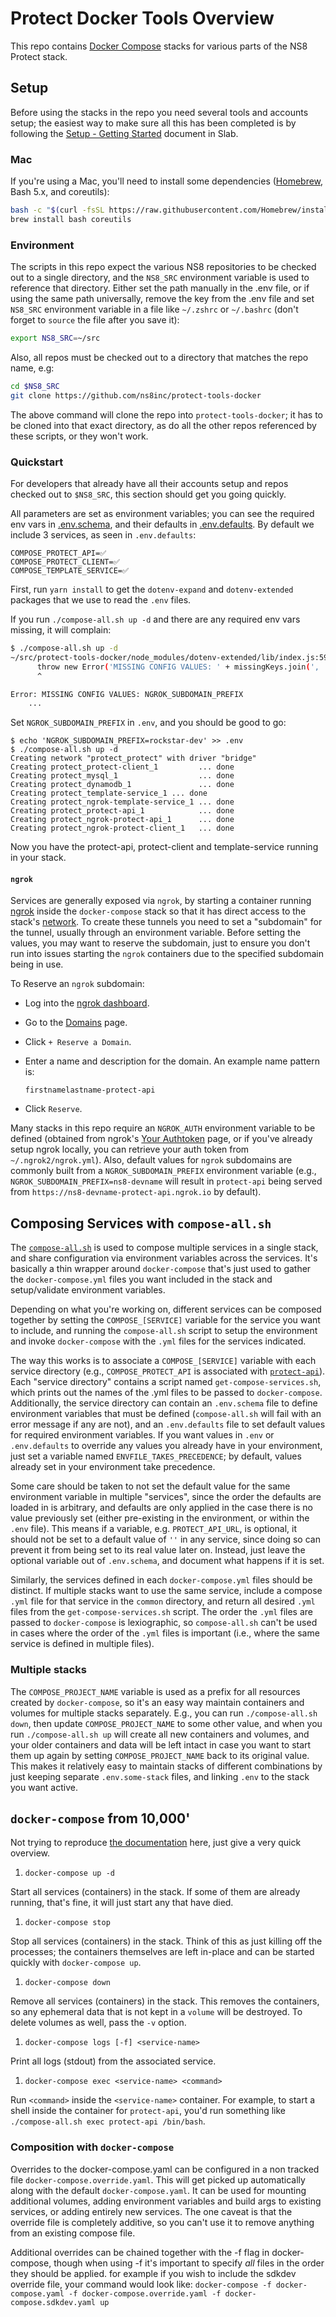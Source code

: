 
# Protect Docker Tools Overview

This repo contains [Docker Compose](https://docs.docker.com/compose/) stacks for various parts of the NS8 Protect stack.

## Setup

Before using the stacks in the repo you need several tools and accounts setup; the easiest way to make sure all this has been completed is by following the [Setup - Getting Started](https://ns8.slab.com/posts/setup-getting-started-sph7gsfr) document in Slab.

### Mac

If you're using a Mac, you'll need to install some dependencies ([Homebrew](https://brew.sh/), Bash 5.x, and coreutils):

```bash
bash -c "$(curl -fsSL https://raw.githubusercontent.com/Homebrew/install/master/install.sh)"
brew install bash coreutils
```

### Environment

The scripts in this repo expect the various NS8 repositories to be checked out to a single directory, and the `NS8_SRC` environment variable is used to reference that directory. Either set the path manually in the .env file, or if using the same path universally, remove the key from the .env file and set `NS8_SRC` environment variable in a file like `~/.zshrc` or `~/.bashrc` (don't forget to `source` the file after you save it):

```bash
export NS8_SRC=~/src
```

Also, all repos must be checked out to a directory that matches the repo name, e.g:

```bash
cd $NS8_SRC
git clone https://github.com/ns8inc/protect-tools-docker
```

The above command will clone the repo into `protect-tools-docker`; it has to be cloned into that exact directory, as do all the other repos referenced by these scripts, or they won't work.


### Quickstart

For developers that already have all their accounts setup and repos checked out to `$NS8_SRC`, this section should get you going quickly.

All parameters are set as environment variables; you can see the required env vars in [.env.schema](../.env.schema), and their defaults in [.env.defaults](../.env.defaults).  By default we include 3 services, as seen in `.env.defaults`:
```
COMPOSE_PROTECT_API=✅
COMPOSE_PROTECT_CLIENT=✅
COMPOSE_TEMPLATE_SERVICE=✅
```

First, run `yarn install` to get the `dotenv-expand` and `dotenv-extended` packages that we use to read the `.env` files.

If you run `./compose-all.sh up -d` and there are any required env vars missing, it will complain:

```sh
$ ./compose-all.sh up -d
~/src/protect-tools-docker/node_modules/dotenv-extended/lib/index.js:59
      throw new Error('MISSING CONFIG VALUES: ' + missingKeys.join(', '));
      ^

Error: MISSING CONFIG VALUES: NGROK_SUBDOMAIN_PREFIX
    ...
```

Set `NGROK_SUBDOMAIN_PREFIX` in `.env`, and you should be good to go:
```
$ echo 'NGROK_SUBDOMAIN_PREFIX=rockstar-dev' >> .env
$ ./compose-all.sh up -d
Creating network "protect_protect" with driver "bridge"
Creating protect_protect-client_1         ... done
Creating protect_mysql_1                  ... done
Creating protect_dynamodb_1               ... done
Creating protect_template-service_1 ... done
Creating protect_ngrok-template-service_1 ... done
Creating protect_protect-api_1            ... done
Creating protect_ngrok-protect-api_1      ... done
Creating protect_ngrok-protect-client_1   ... done
```

Now you have the protect-api, protect-client and template-service running in your stack.

#### `ngrok`

Services are generally exposed via `ngrok`, by starting a container running [ngrok](https://hub.docker.com/r/wernight/ngrok/) inside the `docker-compose` stack so that it has direct access to the stack's [network](https://docs.docker.com/compose/networking/#specify-custom-networks). To create these tunnels you need to set a "subdomain" for the tunnel, usually through an environment variable. Before setting the values, you may want to reserve the subdomain, just to ensure you don't run into issues starting the `ngrok` containers due to the specified subdomain being in use.

To Reserve an `ngrok` subdomain:

- Log into the [ngrok dashboard](https://dashboard.ngrok.com/login).
- Go to the [Domains](https://dashboard.ngrok.com/endpoints/domains) page.
- Click `+ Reserve a Domain`.
- Enter a name and description for the domain. An example name pattern is:

  ```text
  firstnamelastname-protect-api
  ```

- Click `Reserve`.

Many stacks in this repo require an `NGROK_AUTH` environment variable to be defined (obtained from ngrok's [Your Authtoken](https://dashboard.ngrok.com/auth/your-authtoken) page, or if you've already setup ngrok locally, you can retrieve your auth token from `~/.ngrok2/ngrok.yml`). Also, default values for `ngrok` subdomains are commonly built from a `NGROK_SUBDOMAIN_PREFIX` environment variable (e.g., `NGROK_SUBDOMAIN_PREFIX=ns8-devname` will result in `protect-api` being served from `https://ns8-devname-protect-api.ngrok.io` by default).

## Composing Services with `compose-all.sh`

The [`compose-all.sh`](../compose-all.sh) is used to compose multiple services in a single stack, and share configuration via environment variables across the services.  It's basically a thin wrapper around `docker-compose` that's just used to gather the `docker-compose.yml` files you want included in the stack and setup/validate environment variables.

Depending on what you're working on, different services can be composed together by setting the `COMPOSE_[SERVICE]` variable for the service you want to include, and running the `compose-all.sh` script to setup the environment and invoke `docker-compose` with the `.yml` files for the services indicated.

The way this works is to associate a `COMPOSE_[SERVICE]` variable with each service directory (e.g., `COMPOSE_PROTECT_API` is associated with [`protect-api`](../protect-api)). Each "service directory" contains a script named `get-compose-services.sh`, which prints out the names of the .yml files to be passed to `docker-compose`. Additionally, the service directory can contain an `.env.schema` file to define environment variables that must be defined (`compose-all.sh` will fail with an error message if any are not), and an `.env.defaults` file to set default values for required environment variables. If you want values in `.env` or `.env.defaults` to override any values you already have in your environment, just set a variable named `ENVFILE_TAKES_PRECEDENCE`; by default, values already set in your environment take precedence.

Some care should be taken to not set the default value for the same environment variable in multiple "services", since the order the defaults are loaded in is arbitrary, and defaults are only applied in the case there is no value previously set (either pre-existing in the environment, or within the `.env` file). This means if a variable, e.g. `PROTECT_API_URL`, is optional, it should not be set to a default value of `''` in any service, since doing so can prevent it from being set to its real value later on. Instead, just leave the optional variable out of `.env.schema`, and document what happens if it is set.

Similarly, the services defined in each `docker-compose.yml` files should be distinct. If multiple stacks want to use the same service, include a compose `.yml` file for that service in the `common` directory, and return all desired `.yml` files from the `get-compose-services.sh` script. The order the `.yml` files are passed to `docker-compose` is lexiographic, so `compose-all.sh` can't be used in cases where the order of the `.yml` files is important (i.e., where the same service is defined in multiple files).

### Multiple stacks

The `COMPOSE_PROJECT_NAME` variable is used as a prefix for all resources created by `docker-compose`, so it's an easy way maintain containers and volumes for multiple stacks separately.  E.g., you can run `./compose-all.sh down`, then update `COMPOSE_PROJECT_NAME` to some other value, and when you run `./compose-all.sh up` will create all new containers and volumes, and your older containers and data will be left intact in case you want to start them up again by setting `COMPOSE_PROJECT_NAME` back to its original value.  This makes it relatively easy to maintain stacks of different combinations by just keeping separate `.env.some-stack` files, and linking `.env` to the stack you want active.

## `docker-compose` from 10,000'

Not trying to reproduce [the documentation](https://docs.docker.com/compose/reference/overview/) here, just give a very quick overview.

1. `docker-compose up -d`

Start all services (containers) in the stack.  If some of them are already running, that's fine, it will just start any that have died.

1. `docker-compose stop`

Stop all services (containers) in the stack.  Think of this as just killing off the processes; the containers themselves are left in-place and can be started quickly with `docker-compose up`.

1. `docker-compose down`

Remove all services (containers) in the stack. This removes the containers, so any ephemeral data that is not kept in a `volume` will be destroyed. To delete volumes as well, pass the `-v` option.

1. `docker-compose logs [-f] <service-name>`

Print all logs (stdout) from the associated service.

1. `docker-compose exec <service-name> <command>`

Run `<command>` inside the `<service-name>` container.  For example, to start a shell inside the container for `protect-api`, you'd run something like `./compose-all.sh exec protect-api /bin/bash`.

### Composition with `docker-compose`

Overrides to the docker-compose.yaml can be configured in a non tracked file `docker-compose.override.yaml`. This will get picked up automatically along with the default `docker-compose.yaml`. It can be used for mounting additional volumes, adding environment variables and build args to existing services, or adding entirely new services. The one caveat is that the override file is completely additive, so you can't use it to remove anything from an existing compose file.

Additional overrides can be chained together with the -f flag in docker-compose, though when using -f it's important to specify _all_ files in the order they should be applied. for example if you wish to include the sdkdev override file, your command would look like: `docker-compose -f docker-compose.yaml -f docker-compose.override.yaml -f docker-compose.sdkdev.yaml up`
